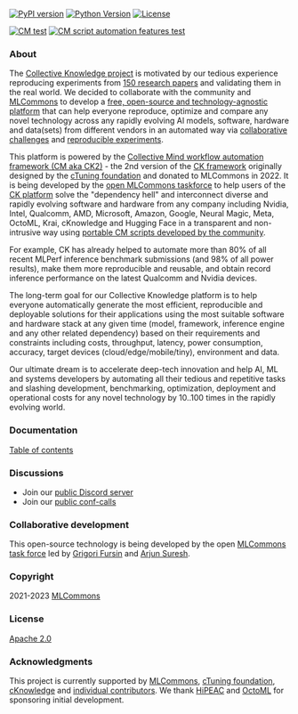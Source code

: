 [![PyPI version](https://badge.fury.io/py/cmind.svg)](https://pepy.tech/project/cmind)
[![Python Version](https://img.shields.io/badge/python-3+-blue.svg)](https://github.com/mlcommons/ck/tree/master/cm/cmind)
[![License](https://img.shields.io/badge/License-Apache%202.0-green)](LICENSE.md)

[![CM test](https://github.com/mlcommons/ck/actions/workflows/test-cm.yml/badge.svg)](https://github.com/mlcommons/ck/actions/workflows/test-cm.yml)
[![CM script automation features test](https://github.com/mlcommons/ck/actions/workflows/test-cm-script-features.yml/badge.svg)](https://github.com/mlcommons/ck/actions/workflows/test-cm-script-features.yml)

### About

The [Collective Knowledge project](https://arxiv.org/abs/2011.01149)
is motivated by our tedious experience reproducing experiments 
from [150 research papers](https://learning.acm.org/techtalks/reproducibility)
and validating them in the real world. 
We decided to collaborate with the community and [MLCommons](https://mlcommons.org)
to develop a [free, open-source and technology-agnostic platform](platform)
that can help everyone reproduce, optimize and compare any novel technology 
across any rapidly evolving AI models, software, hardware and data(sets)
from different vendors in an automated way via [collaborative challenges](https://x.cKnowledge.org/playground/?action=challenges)
and [reproducible experiments](https://x.cKnowledge.org/playground/?action=experiments).

This platform is powered by the [Collective Mind workflow automation framework (CM aka CK2)](https://github.com/mlcommons/ck/tree/master/cm/cmind) -
the 2nd version of the [CK framework](https://arxiv.org/abs/2011.01149) 
originally designed by the [cTuning foundation](https://cTuning.org) and donated to MLCommons in 2022.
It is being developed by the [open MLCommons taskforce](https://github.com/mlcommons/ck/blob/master/docs/taskforce.md)
to help users of the [CK platform](https://x.cKnowledge.org) solve the "dependency hell" and interconnect diverse and rapidly evolving software and hardware
from any company including Nvidia, Intel, Qualcomm, AMD, Microsoft, Amazon, Google, 
Neural Magic, Meta, OctoML, Krai, cKnowledge and Hugging Face in a transparent and non-intrusive way
using  [portable CM scripts  developed by the community](https://github.com/mlcommons/ck/blob/master/docs/list_of_scripts.md).

For example, CK has already helped to automate more than 80% of all recent MLPerf inference benchmark submissions (and 98% of all power results), 
make them more reproducible and reusable, and obtain record inference performance on the latest Qualcomm and Nvidia devices.

The long-term goal for our Collective Knowledge platform is to help everyone automatically generate the most efficient, reproducible and deployable 
solutions for their applications using the most suitable software and hardware stack at any given time (model, framework, inference engine and any other related dependency) 
based on their requirements and constraints including costs, throughput, latency, power consumption, accuracy, target devices (cloud/edge/mobile/tiny), 
environment and data. 

Our ultimate dream is to accelerate deep-tech innovation 
and help AI, ML and systems developers by automating all their 
tedious and repetitive tasks and slashing development, benchmarking, 
optimization, deployment and operational costs for any novel technology by 10..100 times 
in the rapidly evolving world.


### Documentation

[Table of contents](https://github.com/mlcommons/ck/tree/master/docs/README.md)

### Discussions

* Join our [public Discord server](https://discord.gg/JjWNWXKxwT) 
* Join our [public conf-calls](https://docs.google.com/document/d/1zMNK1m_LhWm6jimZK6YE05hu4VH9usdbKJ3nBy-ZPAw)

### Collaborative development

This open-source technology is being developed by the open
[MLCommons task force](https://github.com/mlcommons/ck/blob/master/docs/taskforce.md)
led by [Grigori Fursin](https://cKnowledge.org/gfursin) and
[Arjun Suresh](https://www.linkedin.com/in/arjunsuresh).

### Copyright

2021-2023 [MLCommons](https://mlcommons.org)

### License

[Apache 2.0](LICENSE.md)

### Acknowledgments

This project is currently supported by [MLCommons](https://mlcommons.org), [cTuning foundation](https://cTuning.org),
[cKnowledge](https://cKnowledge.org) and [individual contributors](https://github.com/mlcommons/ck/blob/master/CONTRIBUTING.md).
We thank [HiPEAC](https://hipeac.net) and [OctoML](https://octoml.ai) for sponsoring initial development.
